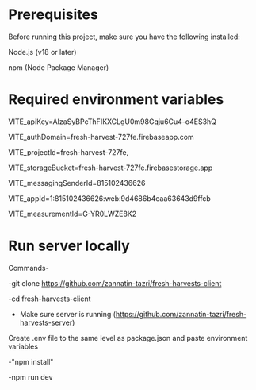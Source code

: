# Prerequisites
Before running this project, make sure you have the following installed:  

Node.js (v18 or later)  

npm (Node Package Manager)  



# Required environment variables 
VITE_apiKey=AIzaSyBPcThFIKXCLgU0m98Gqju6Cu4-o4ES3hQ

VITE_authDomain=fresh-harvest-727fe.firebaseapp.com

VITE_projectId=fresh-harvest-727fe,

VITE_storageBucket=fresh-harvest-727fe.firebasestorage.app

VITE_messagingSenderId=815102436626

VITE_appId=1:815102436626:web:9d4686b4eaa63643d9ffcb

VITE_measurementId=G-YR0LWZE8K2

# Run server locally
Commands-  

-git clone https://github.com/zannatin-tazri/fresh-harvests-client  

-cd fresh-harvests-client

- Make sure server is running (https://github.com/zannatin-tazri/fresh-harvests-server)

Create .env file to the same level as package.json and paste environment variables   


-"npm install"  

-npm run dev 
